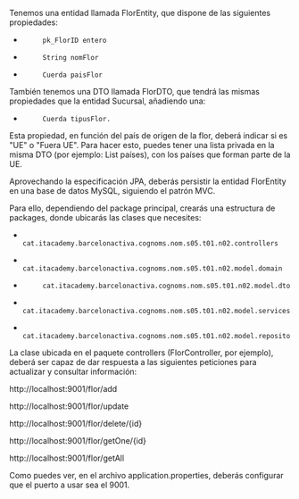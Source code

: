 Tenemos una entidad llamada FlorEntity, que dispone de las siguientes propiedades:

-          pk_FlorID entero

-          String nomFlor

-          Cuerda paisFlor

 

También tenemos una DTO llamada FlorDTO, que tendrá las mismas propiedades que la entidad Sucursal, añadiendo una:

-          Cuerda tipusFlor.

Esta propiedad, en función del país de origen de la flor, deberá indicar si es "UE" o "Fuera UE". Para hacer esto, puedes tener una lista privada en la misma DTO (por ejemplo: List<String> países), con los países que forman parte de la UE.

Aprovechando la especificación JPA, deberás persistir la entidad FlorEntity en una base de datos MySQL, siguiendo el patrón MVC.

Para ello, dependiendo del package principal, crearás una estructura de packages, donde ubicarás las clases que necesites:

-          cat.itacademy.barcelonactiva.cognoms.nom.s05.t01.n02.controllers

-          cat.itacademy.barcelonactiva.cognoms.nom.s05.t01.n02.model.domain

-          cat.itacademy.barcelonactiva.cognoms.nom.s05.t01.n02.model.dto

-          cat.itacademy.barcelonactiva.cognoms.nom.s05.t01.n02.model.services

-          cat.itacademy.barcelonactiva.cognoms.nom.s05.t01.n02.model.repository

La clase ubicada en el paquete controllers (FlorController, por ejemplo), deberá ser capaz de dar respuesta a las siguientes peticiones para actualizar y consultar información:

http://localhost:9001/flor/add

http://localhost:9001/flor/update

http://localhost:9001/flor/delete/{id}

http://localhost:9001/flor/getOne/{id}

http://localhost:9001/flor/getAll

 

Como puedes ver, en el archivo application.properties, deberás configurar que el puerto a usar sea el 9001.
